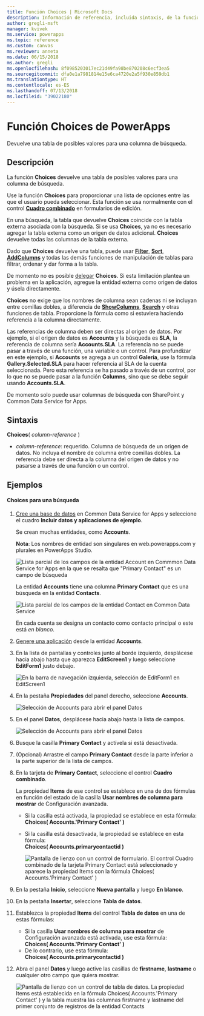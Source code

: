 ```yaml
---
title: Función Choices | Microsoft Docs
description: Información de referencia, incluida sintaxis, de la función Choices de PowerApps
author: gregli-msft
manager: kvivek
ms.service: powerapps
ms.topic: reference
ms.custom: canvas
ms.reviewer: anneta
ms.date: 06/15/2018
ms.author: gregli
ms.openlocfilehash: 8f0985203017ec21d49fa98be870208c6ecf3ea5
ms.sourcegitcommit: dfa0e1a7981814e15e6ca4720e2a5f930e859db1
ms.translationtype: HT
ms.contentlocale: es-ES
ms.lasthandoff: 07/13/2018
ms.locfileid: "39022180"
---
```

# <a name="choices-function-in-powerapps"></a>Función Choices de PowerApps
Devuelve una tabla de posibles valores para una columna de búsqueda.

## <a name="description"></a>Descripción
La función **Choices** devuelve una tabla de posibles valores para una columna de búsqueda.  

Use la función **Choices** para proporcionar una lista de opciones entre las que el usuario pueda seleccionar. Esta función se usa normalmente con el control [**Cuadro combinado**](../controls/control-combo-box.md) en formularios de edición.

En una búsqueda, la tabla que devuelve **Choices** coincide con la tabla externa asociada con la búsqueda. Si se usa **Choices**, ya no es necesario agregar la tabla externa como un origen de datos adicional. **Choices** devuelve todas las columnas de la tabla externa.

Dado que **Choices** devuelve una tabla, puede usar [**Filter**](function-filter-lookup.md), [**Sort**](function-sort.md), [**AddColumns**](function-table-shaping.md) y todas las demás funciones de manipulación de tablas para filtrar, ordenar y dar forma a la tabla. 

De momento no es posible [delegar](../delegation-overview.md) **Choices**. Si esta limitación plantea un problema en la aplicación, agregue la entidad externa como origen de datos y úsela directamente. 

**Choices** no exige que los nombres de columna sean cadenas ni se incluyan entre comillas dobles, a diferencia de [**ShowColumns**](function-table-shaping.md), [**Search**](function-filter-lookup.md) y otras funciones de tabla. Proporcione la fórmula como si estuviera haciendo referencia a la columna directamente.

Las referencias de columna deben ser directas al origen de datos. Por ejemplo, si el origen de datos es **Accounts** y la búsqueda es **SLA**, la referencia de columna sería **Accounts.SLA**. La referencia no se puede pasar a través de una función, una variable o un control. Para profundizar en este ejemplo, si **Accounts** se agrega a un control **Galería**, use la fórmula **Gallery.Selected.SLA** para hacer referencia al SLA de la cuenta seleccionada. Pero esta referencia se ha pasado a través de un control, por lo que no se puede pasar a la función **Columns**, sino que se debe seguir usando **Accounts.SLA**.

De momento solo puede usar columnas de búsqueda con SharePoint y Common Data Service for Apps.

## <a name="syntax"></a>Sintaxis
**Choices**( *column-reference* )

* *column-reference*: requerido.  Columna de búsqueda de un origen de datos. No incluya el nombre de columna entre comillas dobles. La referencia debe ser directa a la columna del origen de datos y no pasarse a través de una función o un control.

## <a name="examples"></a>Ejemplos

#### <a name="choices-for-a-lookup"></a>Choices para una búsqueda

1. [Cree una base de datos](../../../administrator/create-database.md) en Common Data Service for Apps y seleccione el cuadro **Incluir datos y aplicaciones de ejemplo**.

    Se crean muchas entidades, como **Accounts**.

    **Nota**: Los nombres de entidad son singulares en web.powerapps.com y plurales en PowerApps Studio.

    ![Lista parcial de los campos de la entidad Account en Commmon Data Service for Apps en la que se resalta que "Primary Contact" es un campo de búsqueda](media/function-choices/entity-account.png)

    La entidad **Accounts** tiene una columna **Primary Contact** que es una búsqueda en la entidad **Contacts**.  

    ![Lista parcial de los campos de la entidad Contact en Common Data Service](media/function-choices/entity-contact.png)

    En cada cuenta se designa un contacto como contacto principal o este está *en blanco*.

2. [Genere una aplicación](../data-platform-create-app.md) desde la entidad **Accounts**.

3. En la lista de pantallas y controles junto al borde izquierdo, desplácese hacia abajo hasta que aparezca **EditScreen1** y luego seleccione **EditForm1** justo debajo.

    ![En la barra de navegación izquierda, selección de EditForm1 en EditScreen1](media/function-choices/select-editform.png)

4. En la pestaña **Propiedades** del panel derecho, seleccione **Accounts**.

    ![Selección de Accounts para abrir el panel Datos](media/function-choices/open-data-pane.png)

5. En el panel **Datos**, desplácese hacia abajo hasta la lista de campos.

    ![Selección de Accounts para abrir el panel Datos](media/function-choices/field-list.png)

6. Busque la casilla **Primary Contact** y actívela si está desactivada.

7. (Opcional) Arrastre el campo **Primary Contact** desde la parte inferior a la parte superior de la lista de campos.

8. En la tarjeta de **Primary Contact**, seleccione el control **Cuadro combinado**.

    La propiedad **Items** de ese control se establece en una de dos fórmulas en función del estado de la casilla **Usar nombres de columna para mostrar** de Configuración avanzada.

   - Si la casilla está activada, la propiedad se establece en esta fórmula:<br>**Choices( Accounts.'Primary Contact' )**
   - Si la casilla está desactivada, la propiedad se establece en esta fórmula:<br>**Choices( Accounts.primarycontactid )**

     ![Pantalla de lienzo con un control de formulario. El control **Cuadro combinado** de la tarjeta **Primary Contact** está seleccionado y aparece la propiedad Items con la fórmula Choices( Accounts.'Primary Contact' )](media/function-choices/accounts-primary-contact.png)

9. En la pestaña **Inicio**, seleccione **Nueva pantalla** y luego **En blanco**.

10. En la pestaña **Insertar**, seleccione **Tabla de datos**.

11. Establezca la propiedad **Items** del control **Tabla de datos** en una de estas fórmulas:

     - Si la casilla **Usar nombres de columna para mostrar** de Configuración avanzada está activada, use esta fórmula:<br>**Choices( Accounts.'Primary Contact' )**
     - De lo contrario, use esta fórmula:<br>**Choices( Accounts.primarycontactid )**

12. Abra el panel **Datos** y luego active las casillas de **firstname**, **lastname** o cualquier otro campo que quiera mostrar.

     ![Pantalla de lienzo con un control de tabla de datos. La propiedad Items está establecida en la fórmula Choices( Accounts.'Primary Contact' ) y la tabla muestra las columnas firstname y lastname del primer conjunto de registros de la entidad Contacts](media/function-choices/full-accounts-pc.png)
